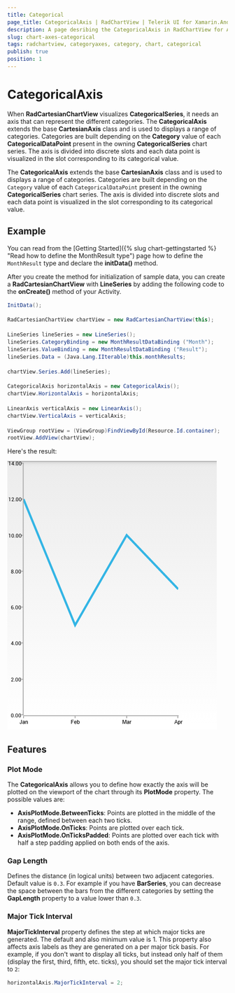 ```yaml
---
title: Categorical
page_title: CategoricalAxis | RadChartView | Telerik UI for Xamarin.Android Documentation
description: A page desribing the CategoricalAxis in RadChartView for Android. This article explains the most important things you need to know before using Category axes.
slug: chart-axes-categorical
tags: radchartview, categoryaxes, category, chart, categorical
publish: true
position: 1
---
```


# CategoricalAxis

When **RadCartesianChartView** visualizes **CategoricalSeries**, it needs an axis that can represent the different categories. The **CategoricalAxis** extends the base **CartesianAxis** class and is used to displays a range of categories. Categories are built depending on the **Category** value of each **CategoricalDataPoint** present in the owning **CategoricalSeries** chart series. The axis is divided into discrete slots and each data point is visualized in the slot corresponding to its categorical value.

The **CategoricalAxis** extends the base **CartesianAxis** class and is used to displays a range of categories. Categories are built depending on the `Category` value of each `CategoricalDataPoint` present in the owning **CategoricalSeries** chart series. The axis is divided into discrete slots and each data point is visualized in the slot corresponding to its categorical value.

## Example

You can read from the [Getting Started]({% slug chart-gettingstarted %} "Read how to define the MonthResult type") page how to define the `MonthResult` type and declare the **initData()** method.

After you create the method for initialization of sample data, you can create a **RadCartesianChartView** with **LineSeries** by adding the following code to the **onCreate()** method of your Activity.

```C#
InitData();

RadCartesianChartView chartView = new RadCartesianChartView(this);

LineSeries lineSeries = new LineSeries();
lineSeries.CategoryBinding = new MonthResultDataBinding ("Month");
lineSeries.ValueBinding = new MonthResultDataBinding ("Result");
lineSeries.Data = (Java.Lang.IIterable)this.monthResults;

chartView.Series.Add(lineSeries);

CategoricalAxis horizontalAxis = new CategoricalAxis();
chartView.HorizontalAxis = horizontalAxis;

LinearAxis verticalAxis = new LinearAxis();
chartView.VerticalAxis = verticalAxis;

ViewGroup rootView = (ViewGroup)FindViewById(Resource.Id.container);
rootView.AddView(chartView);
```

Here's the result:

![TelerikUI-Chart-Axes-Categorical](images/chart-axes-categorical-1.png "Demo of Cartesian chart with CategoricalAxis.")

## Features

### Plot Mode

The **CategoricalAxis** allows you to define how exactly the axis will be plotted on the viewport of the chart through its **PlotMode** property. The possible values are:

* **AxisPlotMode.BetweenTicks**: Points are plotted in the middle of the range, defined between each two ticks.
* **AxisPlotMode.OnTicks**: Points are plotted over each tick.
* **AxisPlotMode.OnTicksPadded**: Points are plotted over each tick with half a step padding applied on both ends of the axis.

### Gap Length

Defines the distance (in logical units) between two adjacent categories. Default value is `0.3`. For example if you have **BarSeries**, you can decrease the space between the bars from the different categories by setting the **GapLength** property to a value lower than `0.3`.

### Major Tick Interval

**MajorTickInterval** property defines the step at which major ticks are generated. The default and also minimum value is 1. This property also affects axis labels as they are generated on a per major tick basis. For example, if you don't want to display all ticks, but instead only half of them (display the first, third, fifth, etc. ticks), you should set the major tick interval to `2`:

```C#
horizontalAxis.MajorTickInterval = 2;
```
